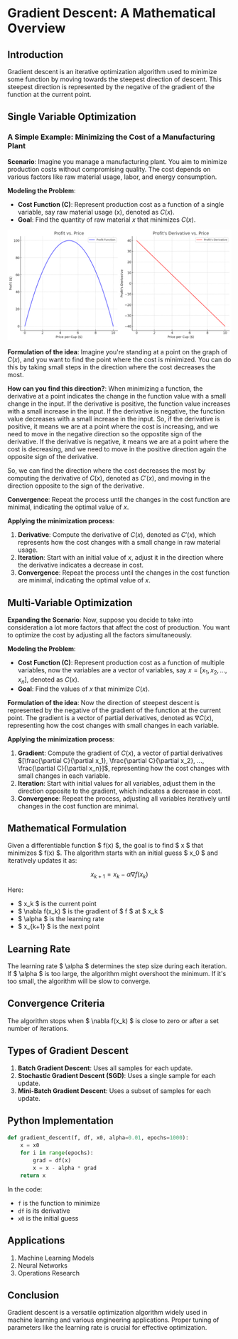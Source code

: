 # Gradient Descent: A Mathematical Overview

## Introduction

Gradient descent is an iterative optimization algorithm used to minimize some function by moving towards the steepest direction of descent. This steepest direction is represented by the negative of the gradient of the function at the current point.

## Single Variable Optimization

### A Simple Example: Minimizing the Cost of a Manufacturing Plant

**Scenario**: Imagine you manage a manufacturing plant. You aim to minimize production costs without compromising quality. The cost depends on various factors like raw material usage, labor, and energy consumption.


**Modeling the Problem**:
- **Cost Function (C)**: Represent production cost as a function of a single variable, say raw material usage (x), denoted as $C(x)$.
- **Goal**: Find the quantity of raw material $x$ that minimizes $C(x)$.

<!-- Include a graph for reference -->
![Profit Function](profit_function.png)


**Formulation of the idea**:
Imagine you're standing at a point on the graph of $C(x)$, and you want to find the point where the cost is minimized. You can do this by taking small steps in the direction where the cost decreases the most.

**How can you find this direction?**:
When minimizing a function, the derivative at a point indicates the change in the function value with a small change in the input. If the derivative is positive, the function value increases with a small increase in the input. If the derivative is negative, the function value decreases with a small increase in the input. So, if the derivative is positive, it means we are at a point where the cost is increasing, and we need to move in the negative direction so the oppostite sign of the derivative. If the derivative is negative, it means we are at a point where the cost is decreasing, and we need to move in the positive direction again the opposite sign of the derivative.

So, we can find the direction where the cost decreases the most by computing the derivative of $C(x)$, denoted as $C'(x)$, and moving in the direction opposite to the sign of the derivative.

**Convergence**: Repeat the process until the changes in the cost function are minimal, indicating the optimal value of $x$.

**Applying the minimization process**:
1. **Derivative**: Compute the derivative of $C(x)$, denoted as $C'(x)$, which represents how the cost changes with a small change in raw material usage.
2. **Iteration**: Start with an initial value of $x$, adjust it in the direction where the derivative indicates a decrease in cost.
3. **Convergence**: Repeat the process until the changes in the cost function are minimal, indicating the optimal value of $x$.

## Multi-Variable Optimization

**Expanding the Scenario**: Now, suppose you decide to take into consideration a lot more factors that affect the cost of production. You want to optimize the cost by adjusting all the factors simultaneously.

**Modeling the Problem**:
- **Cost Function (C)**: Represent production cost as a function of multiple variables, now the variables are a vector of variables, say $x = [x_1, x_2, ..., x_n]$, denoted as $C(x)$.
- **Goal**: Find the values of $x$ that minimize $C(x)$.

**Formulation of the idea**:
Now the direction of steepest descent is represented by the negative of the gradient of the function at the current point. The gradient is a vector of partial derivatives, denoted as $\nabla C(x)$, representing how the cost changes with small changes in each variable.

**Applying the minimization process**:
1. **Gradient**: Compute the gradient of $C(x)$, a vector of partial derivatives $[\frac{\partial C}{\partial x_1}, \frac{\partial C}{\partial x_2}, ..., \frac{\partial C}{\partial x_n}]$, representing how the cost changes with small changes in each variable.
2. **Iteration**: Start with initial values for all variables, adjust them in the direction opposite to the gradient, which indicates a decrease in cost.
3. **Convergence**: Repeat the process, adjusting all variables iteratively until changes in the cost function are minimal.

## Mathematical Formulation

Given a differentiable function $ f(x) $, the goal is to find $ x $ that minimizes $ f(x) $. The algorithm starts with an initial guess $ x_0 $ and iteratively updates it as:

$$
x_{k+1} = x_k - \alpha \nabla f(x_k)
$$

Here:

- $ x_k $ is the current point
- $ \nabla f(x_k) $ is the gradient of $ f $ at $ x_k $
- $ \alpha $ is the learning rate
- $ x_{k+1} $ is the next point

## Learning Rate

The learning rate $ \alpha $ determines the step size during each iteration. If $ \alpha $ is too large, the algorithm might overshoot the minimum. If it's too small, the algorithm will be slow to converge.

## Convergence Criteria

The algorithm stops when $ \nabla f(x_k) $ is close to zero or after a set number of iterations.

## Types of Gradient Descent

1. **Batch Gradient Descent**: Uses all samples for each update.
2. **Stochastic Gradient Descent (SGD)**: Uses a single sample for each update.
3. **Mini-Batch Gradient Descent**: Uses a subset of samples for each update.

## Python Implementation

```python
def gradient_descent(f, df, x0, alpha=0.01, epochs=1000):
    x = x0
    for i in range(epochs):
        grad = df(x)
        x = x - alpha * grad
    return x
```

In the code:

- `f` is the function to minimize
- `df` is its derivative
- `x0` is the initial guess

## Applications

1. Machine Learning Models
2. Neural Networks
3. Operations Research

## Conclusion

Gradient descent is a versatile optimization algorithm widely used in machine learning and various engineering applications. Proper tuning of parameters like the learning rate is crucial for effective optimization.